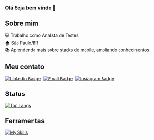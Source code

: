 ### Olá Seja bem vindo 👋

## Sobre mim 

💻 Trabalho como Analista de Testes<br>
🏠 São Paulo/BR<br>
📚 Aprendendo mais sobre stacks de mobile, ampliando conhecimentos<br>


## Meu contato
[![Linkedin Badge](https://img.shields.io/badge/Linkedin-323330?style=for-the-badge&logo=linkedin&logoColor=blue)](https://www.linkedin.com/in/lucas-santos-239358132/)&nbsp;
[![Email Badge](https://img.shields.io/badge/Email-323330?style=for-the-badge&logo=appveyor&logoColor=white)](https://about.me/lucas-s)&nbsp;
[![Instagram Badge](https://img.shields.io/badge/Instagram-323330?style=for-the-badge&logo=instagram&logoColor=purple)](https://www.instagram.com/lucas-santos1993/) &nbsp;

## Status
[![Top Langs](https://github-readme-stats.vercel.app/api/top-langs/?username=Lucassantoscoder&layout=compact&theme=dracula)](https://github.com/Lucassantoscoder/github-readme-stats)


## Ferramentas
[![My Skills](https://skillicons.dev/icons?i=ruby,python,nodejs,selenium,gherkin,androidstudio,git,aws)](https://skillicons.dev)
 

